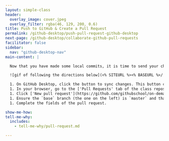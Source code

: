 ```yaml
---
layout: simple-class
header:
  overlay_image: cover.jpeg
  overlay_filter: rgba(46, 129, 200, 0.6)
title: Push to GitHub & Create a Pull Request
permalink: /github-desktop/push-pull-request-github-desktop
next-page: /github-desktop/collaborate-github-pull-requests
facilitator: false
sidebar:
  nav: "github-desktop-nav"
main-content: |

  Now that you have made some local commits, it is time to send your changes to the remote copy of your repository on GitHub.com and open a pull request.

  ![gif of following the directions below](<% SITEURL %><% BASEURL %>/ images/gifs/github-desktop/review-push-open-pr.gif)

  1. On GitHub Desktop, click the button to sync changes. This button changes states based on the changes that have been made in your local repository and on the remote. If no other changes have been made, it will read **Publish Branch**.
  1. In your browser, go to the ['Pull Requests' tab of the class repository](https://github.com/githubschool/on-demand-github-pages/pulls).
  1. Click ['New pull request'](https://github.com/githubschool/on-demand-github-pages/compare).
  1. Ensure the `base` branch (the one on the left) is `master` and that the `compare` branch (the one on the right) is the one you created on GitHub Desktop.
  1. Complete the fields of the pull request.

show-me-how:
tell-me-why:
  includes:
    - tell-me-why/pull-request.md

---
```

